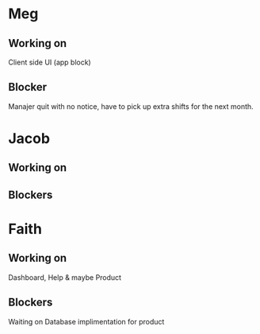 
# Meg
## Working on 
Client side UI (app block)

## Blocker
Manajer quit with no notice, have to pick up extra shifts for the next month. 

# Jacob

## Working on 

## Blockers


# Faith
## Working on
Dashboard, Help & maybe Product
## Blockers
Waiting on Database implimentation for product
